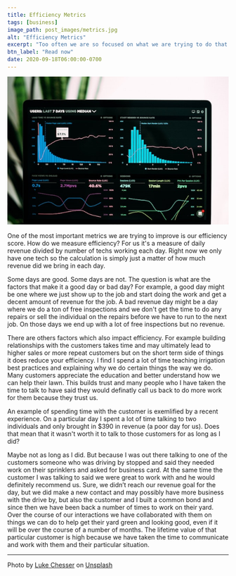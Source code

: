 ```yaml
---
title: Efficiency Metrics
tags: [business]
image_path: post_images/metrics.jpg
alt: "Efficiency Metrics"
excerpt: "Too often we are so focused on what we are trying to do that we forget about enjoying the journey."
btn_label: "Read now"
date: 2020-09-18T06:00:00-0700
---
```

![metrics][image]

One of the most important metrics we are trying to improve is our efficiency score. How do we measure efficiency? For us it's a measure of daily revenue divided by number of techs working each day. Right now we only have one tech so the calculation is simply just a matter of how much revenue did we bring in each day.

Some days are good. Some days are not. The question is what are the factors that make it a good day or bad day? For example, a good day might be one where we just show up to the job and start doing the work and get a decent amount of revenue for the job. A bad revenue day might be a day where we do a ton of free inspections and we don't get the time to do any repairs or sell the individual on the repairs before we have to run to the next job. On those days we end up with a lot of free inspections but no revenue.

There are others factors which also impact efficiency. For example building relationships with the customers takes time and may ultimately lead to higher sales or more repeat customers but on the short term side of things it does reduce your efficiency. I find I spend a lot of time teaching irrigation best practices and explaining why we do certain things the way we do. Many customers appreciate the education and better understand how we can help their lawn. This builds trust and many people who I have taken the time to talk to have said they would definatly call us back to do more work for them because they trust us.

An example of spending time with the customer is exemlified by a recent experience. On a particular day I spent a lot of time talking to two individuals and only brought in $390 in revenue (a poor day for us). Does that mean that it wasn't worth it to talk to those customers for as long as I did? 

Maybe not as long as I did. But because I was out there talking to one of the customers someone who was driving by stopped and said they needed work on their sprinklers and asked for business card. At the same time the customer I was talking to said we were great to work with and he would definitely recommend us. Sure, we didn’t reach our revenue goal for the day, but we did make a new contact and may possibly have more business with the drive by, but also the customer and I built a common bond and since then we have been back a number of times to work on their yard. Over the course of our interactions we have collaborated with them on things we can do to help get their yard green and looking good, even if it will be over the course of a number of months. The lifetime value of that particular customer is high because we have taken the time to communicate and work with them and their particular situation.

---
<span>Photo by <a href="https://unsplash.com/@lukechesser?utm_source=unsplash&amp;utm_medium=referral&amp;utm_content=creditCopyText">Luke Chesser</a> on <a href="https://unsplash.com/s/photos/metrics?utm_source=unsplash&amp;utm_medium=referral&amp;utm_content=creditCopyText">Unsplash</a></span>

[image]: /images/post_images/metrics.jpg

